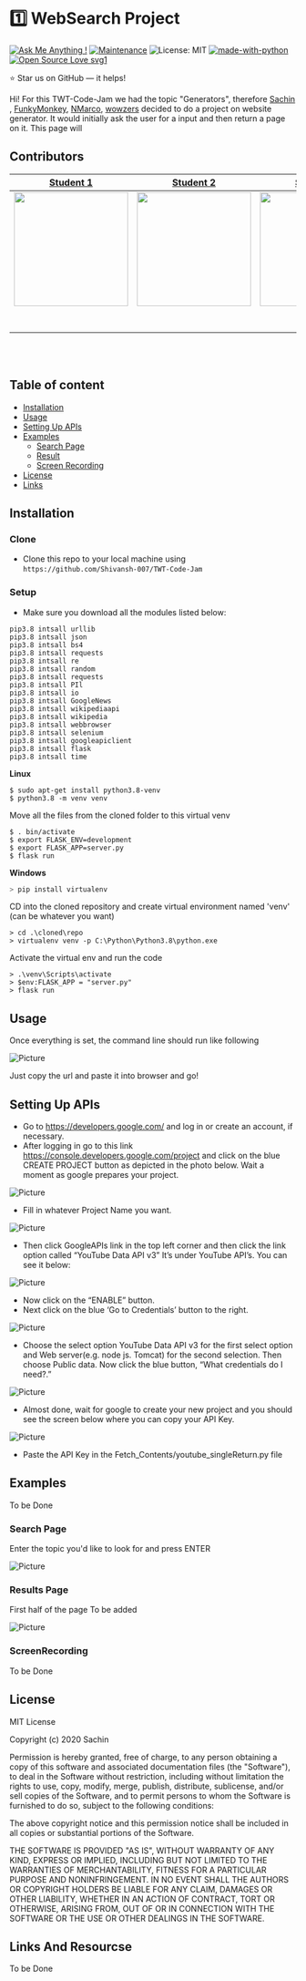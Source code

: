 # 1️⃣ WebSearch Project
[![Ask Me Anything !](https://img.shields.io/badge/Ask%20me-anything-1abc9c.svg)](https://GitHub.com/Naereen/ama)
[![Maintenance](https://img.shields.io/badge/Maintained%3F-yes-green.svg)](https://GitHub.com/Naereen/StrapDown.js/graphs/commit-activity)
![License: MIT](https://img.shields.io/badge/License-MIT-blue.svg) 
[![made-with-python](https://img.shields.io/badge/Made%20with-Python-1f425f.svg)](https://www.python.org/)
[![Open Source Love svg1](https://badges.frapsoft.com/os/v1/open-source.svg?v=103)](https://github.com/ellerbrock/open-source-badges/)

:star: Star us on GitHub — it helps!

Hi! For this TWT-Code-Jam we had the topic "Generators", therefore [Sachin](https://github.com/Shivansh-007) , [FunkyMonkey](https://github.com/Roshannarma), [NMarco](https://github.com/marco-create), [wowzers](https://github.com/tshe777) decided to do a project on website generator.
It would initially ask the user for a input and then return a page on it. This page will 

##  Contributors


|                                       [Student 1](https://github.com/)                                        |                                       [Student 2](https://github.com/)                                        |                                       [Student 3](https://github.com/)                                        |                                       [Student 4](https://github.com/)                                        |
| :-----------------------------------------------------------------------------------------------------------: | :-----------------------------------------------------------------------------------------------------------: | :-----------------------------------------------------------------------------------------------------------: | :-----------------------------------------------------------------------------------------------------------: | 
|                      [<img src="https://www.dalesjewelers.com/wp-content/uploads/2018/10/placeholder-silhouette-male.png" width = "200" />](https://github.com/)                       |                      [<img src="https://www.dalesjewelers.com/wp-content/uploads/2018/10/placeholder-silhouette-female.png" width = "200" />](https://github.com/)                       |                      [<img src="https://www.dalesjewelers.com/wp-content/uploads/2018/10/placeholder-silhouette-male.png" width = "200" />](https://github.com/)                       |                      [<img src="https://www.dalesjewelers.com/wp-content/uploads/2018/10/placeholder-silhouette-female.png" width = "200" />](https://github.com/)                       |                      [<img src="https://www.dalesjewelers.com/wp-content/uploads/2018/10/placeholder-silhouette-male.png" width = "200" />](https://github.com/)                       |
|                 [<img src="https://github.com/favicon.ico" width="15"> ](https://github.com/)                 |            [<img src="https://github.com/favicon.ico" width="15"> ](https://github.com/honda0306)             |           [<img src="https://github.com/favicon.ico" width="15"> ](https://github.com/marco-create)            |          [<img src="https://github.com/favicon.ico" width="15"> ](https://github.com/NandoTheessen)           |
| [ <img src="https://static.licdn.com/sc/h/al2o9zrvru7aqj8e1x2rzsrca" width="15"> ](https://www.linkedin.com/) | [ <img src="https://static.licdn.com/sc/h/al2o9zrvru7aqj8e1x2rzsrca" width="15"> ](https://www.linkedin.com/) | [ <img src="https://static.licdn.com/sc/h/al2o9zrvru7aqj8e1x2rzsrca" width="15"> ](https://www.linkedin.com/in/marco-ninghetto-a0b983142/) | [ <img src="https://static.licdn.com/sc/h/al2o9zrvru7aqj8e1x2rzsrca" width="15"> ](https://www.linkedin.com/) |

<br>
<br>


## Table of content

- [Installation](#installation)
- [Usage](#Usage)
- [Setting Up APIs](#Setting-Up-APIs)
- [Examples](#Exampl.es)
    - [Search Page](#Search-Page)
    - [Result](#Results-Page)
    - [Screen Recording](#iScreenRecording)
- [License](#License)
- [Links](#Links-And-Resourcse)

## Installation

### Clone

- Clone this repo to your local machine using `https://github.com/Shivansh-007/TWT-Code-Jam`

### Setup
- Make sure you download all the modules listed below:
```shell
pip3.8 intsall urllib
pip3.8 intsall json
pip3.8 intsall bs4
pip3.8 intsall requests
pip3.8 intsall re
pip3.8 intsall random
pip3.8 intsall requests
pip3.8 intsall PIl
pip3.8 intsall io 
pip3.8 intsall GoogleNews 
pip3.8 intsall wikipediaapi
pip3.8 intsall wikipedia
pip3.8 intsall webbrowser
pip3.8 intsall selenium
pip3.8 intsall googleapiclient
pip3.8 intsall flask
pip3.8 intsall time
```

**Linux**
```shell
$ sudo apt-get install python3.8-venv
$ python3.8 -m venv venv
```
Move all the files from the cloned folder to this virtual venv

```shell
$ . bin/activate
$ export FLASK_ENV=development
$ export FLASK_APP=server.py
$ flask run
```

**Windows**

```PowerShell
> pip install virtualenv
```
CD into the cloned repository and create virtual environment named 'venv' (can be whatever you want)
```
> cd .\cloned\repo
> virtualenv venv -p C:\Python\Python3.8\python.exe
```
Activate the virtual env and run the code
```
> .\venv\Scripts\activate
> $env:FLASK_APP = "server.py"
> flask run
```


## Usage

Once everything is set, the command line should run like following

![Picture](https://user-images.githubusercontent.com/53913990/91655073-5fc24e00-eaae-11ea-856a-05158fb4178a.png)

Just copy the url and paste it into browser and go!

## Setting Up APIs

- Go to https://developers.google.com/ and log in or create an account, if necessary.
- After logging in go to this link https://console.developers.google.com/project and click on the blue CREATE PROJECT button as depicted in the photo below. Wait a moment as google prepares your project.

![Picture](http://www.slickremix.com/wp-content/uploads/2015/04/Screen-Shot-2016-08-06-at-4.12.36-PM.png)
- Fill in whatever Project Name you want.

![Picture](http://www.slickremix.com/wp-content/uploads/2015/04/Screen-Shot-2016-08-06-at-4.14.40-PM.png)
- Then click GoogleAPIs link in the top left corner and then click the link option called “YouTube Data API v3” It’s under YouTube API’s. You can see it below:

![Picture](https://plugins360.com/wp-content/uploads/2018/11/youtube-data-api-v3-box.png)
- Now click on the “ENABLE” button.
- Next click on the blue ‘Go to Credentials’ button to the right.

![Picture](http://www.slickremix.com/wp-content/uploads/2015/04/Screen-Shot-2016-08-06-at-4.17.34-PM.png)
- Choose the select option YouTube Data API v3 for the first select option and Web server(e.g. node js. Tomcat) for the second selection. Then choose Public data. Now click the blue button, “What credentials do I need?.”

![Picture](http://www.slickremix.com/wp-content/uploads/2015/04/Screen-Shot-2016-08-06-at-4.21.07-PM.png)
- Almost done, wait for google to create your new project and you should see the screen below where you can copy your API Key.

![Picture](http://www.slickremix.com/wp-content/uploads/2015/04/Screen-Shot-2016-08-06-at-4.21.38-PM.png)
- Paste the API Key in the Fetch_Contents/youtube_singleReturn.py file

## Examples

To be Done

### Search Page

Enter the topic you'd like to look for and press ENTER

![Picture](https://user-images.githubusercontent.com/53913990/91655217-55548400-eaaf-11ea-930b-1f966e5ae885.png)

### Results Page

First half of the page To be added

![Picture](https://user-images.githubusercontent.com/53913990/91655294-cdbb4500-eaaf-11ea-86b8-a430dc5b400a.png)


### ScreenRecording

To be Done

## License

MIT License

Copyright (c) 2020 Sachin

Permission is hereby granted, free of charge, to any person obtaining a copy
of this software and associated documentation files (the "Software"), to deal
in the Software without restriction, including without limitation the rights
to use, copy, modify, merge, publish, distribute, sublicense, and/or sell
copies of the Software, and to permit persons to whom the Software is
furnished to do so, subject to the following conditions:

The above copyright notice and this permission notice shall be included in all
copies or substantial portions of the Software.

THE SOFTWARE IS PROVIDED "AS IS", WITHOUT WARRANTY OF ANY KIND, EXPRESS OR
IMPLIED, INCLUDING BUT NOT LIMITED TO THE WARRANTIES OF MERCHANTABILITY,
FITNESS FOR A PARTICULAR PURPOSE AND NONINFRINGEMENT. IN NO EVENT SHALL THE
AUTHORS OR COPYRIGHT HOLDERS BE LIABLE FOR ANY CLAIM, DAMAGES OR OTHER
LIABILITY, WHETHER IN AN ACTION OF CONTRACT, TORT OR OTHERWISE, ARISING FROM,
OUT OF OR IN CONNECTION WITH THE SOFTWARE OR THE USE OR OTHER DEALINGS IN THE
SOFTWARE.


## Links And Resourcse

To be Done
